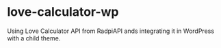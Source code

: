 # love-calculator-wp
Using Love Calculator API from RadpiAPI ands integrating it in WordPress with a child theme.
